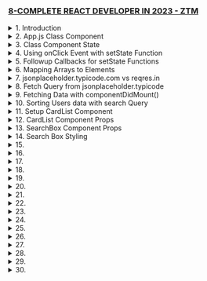 ### [8-COMPLETE REACT DEVELOPER IN 2023 - ZTM](/courses/8.md)

<details>
  <summary>1. Introduction </summary>

# Install NPM/Node

```jsbs
nvm install 18.15.0

node -v
# v18.15.0

npm -v
# 9.5.0
```

```jsbs
$ nvm use 16
Now using node v16.9.1 (npm v7.21.1)
$ node -v
v16.9.1
$ nvm use 14
Now using node v14.18.0 (npm v6.14.15)
$ node -v
v14.18.0
$ nvm install 12
Now using node v12.22.6 (npm v6.14.5)
$ node -v
v12.22.6
```

# Install Yarn

```jsbs
brew install yarn
OR
curl -o- -L https://yarnpkg.com/install.sh | bash
```

```jsbs
yarn --version
1.22.19
```

# NPM vs YARN

```jsbs
# Install dependencies from package.json
npm install
yarn

# Install a package and add to package.json
npm install package --save
yarn add package

# Install a devDependency to package.json
npm install package --save-dev
yarn add package --dev

# Remove a dependency from package.json
npm uninstall package --save
yarn remove package

# Upgrade a package to its latest version
npm update --save
yarn upgrade

# Install a package globally
npm install package -g
yarn global add package

```

# Install React App

```jsbs
npx create-react-app monsters-rolodex
```

Example on npm vs npx

```jsbs
npm i -g cowsay
npm list -g cowsay
npm uninstall -g cowsay
```

# Start App

monsters-rolodex/src/index.js:

```js
import React from "react";
import ReactDOM from "react-dom/client";
import "./index.css";
import App from "./App";
import reportWebVitals from "./reportWebVitals";

const root = ReactDOM.createRoot(document.getElementById("root"));
root.render(
  <React.StrictMode>
    <App />
  </React.StrictMode>
);

// If you want to start measuring performance in your app, pass a function
// to log results (for example: reportWebVitals(console.log))
// or send to an analytics endpoint. Learn more: https://bit.ly/CRA-vitals
reportWebVitals();
```

monsters-rolodex/src/App.js:

```js
import logo from "./logo.svg";
import "./App.css";

function App() {
  return (
    <div className="App">
      <header className="App-header">
        <img src={logo} className="App-logo" alt="logo" />
        <p>Hey!</p>
        <a
          className="App-link"
          href="https://reactjs.org"
          target="_blank"
          rel="noopener noreferrer"
        >
          Learn React
        </a>
      </header>
    </div>
  );
}

export default App;
```

```jsbs
npm run start
yarn start
```

![](https://user-images.githubusercontent.com/32337103/230755637-e3c313c3-f4f1-4080-92e8-e1bc138db08d.png)

</details>

<details>
  <summary>2. App.js Class Component </summary>

# Converting App.js to Class based Component

monsters-rolodex/src/App.js:

```js
import { Component } from "react";
import logo from "./logo.svg";
import "./App.css";

class App extends Component {
  render() {
    return (
      <div className="App">
        <header className="App-header">
          <img src={logo} className="App-logo" alt="logo" />
          <p>Hey!</p>
          <a
            className="App-link"
            href="https://reactjs.org"
            target="_blank"
            rel="noopener noreferrer"
          >
            Learn React
          </a>
        </header>
      </div>
    );
  }
}

export default App;
```

</details>

<details>
  <summary>3. Class Component State </summary>

# Creating Class Component State

monsters-rolodex/src/App.js:

```js
import { Component } from "react";
import logo from "./logo.svg";
import "./App.css";

class App extends Component {
  constructor() {
    super();
    this.state = {
      name: "Ifeanyi",
    };
  }
  render() {
    return (
      <div className="App">
        <header className="App-header">
          <img src={logo} className="App-logo" alt="logo" />
          <p>Hi {this.state.name}</p>
          <button>Learn React</button>
        </header>
      </div>
    );
  }
}

export default App;
```

![](https://user-images.githubusercontent.com/32337103/230756926-a2aeffda-d424-44ed-82d9-35c8e019ed9e.png)

</details>

<details>
  <summary>4. Using onClick Event with setState Function </summary>

# Using onClick Event with setState Function 1

monsters-rolodex/src/App.js:

```js
import { Component } from "react";
import logo from "./logo.svg";
import "./App.css";

class App extends Component {
  constructor() {
    super();
    this.state = {
      name: "Ifeanyi",
    };
  }
  render() {
    return (
      <div className="App">
        <header className="App-header">
          <img src={logo} className="App-logo" alt="logo" />
          <p>Hi {this.state.name}</p>
          <button
            onClick={() => {
              this.setState({ name: "Dave" });
              console.log(this.state);
            }}
          >
            Change Name
          </button>
        </header>
      </div>
    );
  }
}

export default App;
```

![](https://user-images.githubusercontent.com/32337103/230789316-7b469d51-fd68-43b1-ae00-e4919a361ee2.png)

# Using onClick Event with setState Function 2

monsters-rolodex/src/App.js:

```js
import { Component } from "react";
import logo from "./logo.svg";
import "./App.css";

class App extends Component {
  constructor() {
    super();
    this.state = {
      name: "Ifeanyi",
      company: "STZ",
    };
  }
  render() {
    return (
      <div className="App">
        <header className="App-header">
          <img src={logo} className="App-logo" alt="logo" />
          <p>
            Hi {this.state.name}, I work at {this.state.company}.
          </p>
          <button
            onClick={() => {
              this.setState({ name: "Mike" });
              console.log(this.state);
            }}
          >
            Change Name
          </button>
        </header>
      </div>
    );
  }
}

export default App;
```

![](https://user-images.githubusercontent.com/32337103/230789496-e74fe26a-3556-48c0-bf56-736bde7665cc.png)

# Using onClick Event with setState Function 3

monsters-rolodex/src/App.js:

```js
import { Component } from "react";
import logo from "./logo.svg";
import "./App.css";

class App extends Component {
  constructor() {
    super();
    this.state = {
      name: { firstname: "Ifeanyi", lastname: "Omeata" },
      company: "STZ",
    };
  }
  render() {
    return (
      <div className="App">
        <header className="App-header">
          <img src={logo} className="App-logo" alt="logo" />
          <p>
            Hi {this.state.name.firstname} {this.state.name.lastname}, I work at
            {this.state.company}.
          </p>
          <button
            onClick={() => {
              this.setState({ name: { firstname: "Mike", lastname: "Bauer" } });
              console.log(this.state);
            }}
          >
            Change Name
          </button>
        </header>
      </div>
    );
  }
}

export default App;
```

![](https://user-images.githubusercontent.com/32337103/230789788-6a06ccdc-cb00-48d6-bbe0-6f84ac676acd.png)

</details>

<details>
  <summary>5. Followup Callbacks for setState Functions </summary>

# Using Followup Callbacks for setState Functions

monsters-rolodex/src/App.js:

```js
import { Component } from "react";
import logo from "./logo.svg";
import "./App.css";

class App extends Component {
  constructor() {
    super();
    this.state = {
      name: { firstname: "Ifeanyi", lastname: "Omeata" },
      company: "STZ",
    };
  }
  render() {
    return (
      <div className="App">
        <header className="App-header">
          <img src={logo} className="App-logo" alt="logo" />
          <p>
            Hi {this.state.name.firstname} {this.state.name.lastname}, I work at{" "}
            {this.state.company}.
          </p>
          <button
            onClick={() => {
              this.setState(
                (state, props) => {
                  return { name: { firstname: "Mike", lastname: "Bauer" } };
                },
                () => console.log(this.state)
              );
            }}
          >
            Change Name
          </button>
        </header>
      </div>
    );
  }
}

export default App;
```

![](https://user-images.githubusercontent.com/32337103/230791716-c1b71875-1e99-402f-851c-b1723763d2f4.png)

</details>

<details>
  <summary>6. Mapping Arrays to Elements </summary>

# Displaying Contents from Array

monsters-rolodex/src/App.js:

```js
import { Component } from "react";
import logo from "./logo.svg";
import "./App.css";

class App extends Component {
  constructor() {
    super();
    this.state = {
      monsters: [
        { name: "Linda", id: "1" },
        { name: "Frank", id: "2" },
        { name: "Jacky", id: "3" },
        { name: "Andrei", id: "4" },
      ],
    };
  }
  render() {
    return (
      <div className="App">
        {this.state.monsters.map((monster, index) => {
          return <h2 key={monster.id}>{monster.name}</h2>;
        })}
      </div>
    );
  }
}

export default App;
```

![](https://user-images.githubusercontent.com/32337103/230797446-63b731be-20f5-4d73-8f97-07172ed9d239.png)

</details>

<details>
  <summary>7. jsonplaceholder.typicode.com vs reqres.in </summary>

# <https://jsonplaceholder.typicode.com/users>

```js
[
  {
    id: 1,
    name: "Leanne Graham",
    username: "Bret",
    email: "Sincere@april.biz",
    address: {
      street: "Kulas Light",
      suite: "Apt. 556",
      city: "Gwenborough",
      zipcode: "92998-3874",
      geo: {
        lat: "-37.3159",
        lng: "81.1496",
      },
    },
    phone: "1-770-736-8031 x56442",
    website: "hildegard.org",
    company: {
      name: "Romaguera-Crona",
      catchPhrase: "Multi-layered client-server neural-net",
      bs: "harness real-time e-markets",
    },
  },
  {
    id: 2,
    name: "Ervin Howell",
    username: "Antonette",
    email: "Shanna@melissa.tv",
    address: {
      street: "Victor Plains",
      suite: "Suite 879",
      city: "Wisokyburgh",
      zipcode: "90566-7771",
      geo: {
        lat: "-43.9509",
        lng: "-34.4618",
      },
    },
    phone: "010-692-6593 x09125",
    website: "anastasia.net",
    company: {
      name: "Deckow-Crist",
      catchPhrase: "Proactive didactic contingency",
      bs: "synergize scalable supply-chains",
    },
  },
  {
    id: 3,
    name: "Clementine Bauch",
    username: "Samantha",
    email: "Nathan@yesenia.net",
    address: {
      street: "Douglas Extension",
      suite: "Suite 847",
      city: "McKenziehaven",
      zipcode: "59590-4157",
      geo: {
        lat: "-68.6102",
        lng: "-47.0653",
      },
    },
    phone: "1-463-123-4447",
    website: "ramiro.info",
    company: {
      name: "Romaguera-Jacobson",
      catchPhrase: "Face to face bifurcated interface",
      bs: "e-enable strategic applications",
    },
  },
  {
    id: 4,
    name: "Patricia Lebsack",
    username: "Karianne",
    email: "Julianne.OConner@kory.org",
    address: {
      street: "Hoeger Mall",
      suite: "Apt. 692",
      city: "South Elvis",
      zipcode: "53919-4257",
      geo: {
        lat: "29.4572",
        lng: "-164.2990",
      },
    },
    phone: "493-170-9623 x156",
    website: "kale.biz",
    company: {
      name: "Robel-Corkery",
      catchPhrase: "Multi-tiered zero tolerance productivity",
      bs: "transition cutting-edge web services",
    },
  },
  {
    id: 5,
    name: "Chelsey Dietrich",
    username: "Kamren",
    email: "Lucio_Hettinger@annie.ca",
    address: {
      street: "Skiles Walks",
      suite: "Suite 351",
      city: "Roscoeview",
      zipcode: "33263",
      geo: {
        lat: "-31.8129",
        lng: "62.5342",
      },
    },
    phone: "(254)954-1289",
    website: "demarco.info",
    company: {
      name: "Keebler LLC",
      catchPhrase: "User-centric fault-tolerant solution",
      bs: "revolutionize end-to-end systems",
    },
  },
  {
    id: 6,
    name: "Mrs. Dennis Schulist",
    username: "Leopoldo_Corkery",
    email: "Karley_Dach@jasper.info",
    address: {
      street: "Norberto Crossing",
      suite: "Apt. 950",
      city: "South Christy",
      zipcode: "23505-1337",
      geo: {
        lat: "-71.4197",
        lng: "71.7478",
      },
    },
    phone: "1-477-935-8478 x6430",
    website: "ola.org",
    company: {
      name: "Considine-Lockman",
      catchPhrase: "Synchronised bottom-line interface",
      bs: "e-enable innovative applications",
    },
  },
  {
    id: 7,
    name: "Kurtis Weissnat",
    username: "Elwyn.Skiles",
    email: "Telly.Hoeger@billy.biz",
    address: {
      street: "Rex Trail",
      suite: "Suite 280",
      city: "Howemouth",
      zipcode: "58804-1099",
      geo: {
        lat: "24.8918",
        lng: "21.8984",
      },
    },
    phone: "210.067.6132",
    website: "elvis.io",
    company: {
      name: "Johns Group",
      catchPhrase: "Configurable multimedia task-force",
      bs: "generate enterprise e-tailers",
    },
  },
  {
    id: 8,
    name: "Nicholas Runolfsdottir V",
    username: "Maxime_Nienow",
    email: "Sherwood@rosamond.me",
    address: {
      street: "Ellsworth Summit",
      suite: "Suite 729",
      city: "Aliyaview",
      zipcode: "45169",
      geo: {
        lat: "-14.3990",
        lng: "-120.7677",
      },
    },
    phone: "586.493.6943 x140",
    website: "jacynthe.com",
    company: {
      name: "Abernathy Group",
      catchPhrase: "Implemented secondary concept",
      bs: "e-enable extensible e-tailers",
    },
  },
  {
    id: 9,
    name: "Glenna Reichert",
    username: "Delphine",
    email: "Chaim_McDermott@dana.io",
    address: {
      street: "Dayna Park",
      suite: "Suite 449",
      city: "Bartholomebury",
      zipcode: "76495-3109",
      geo: {
        lat: "24.6463",
        lng: "-168.8889",
      },
    },
    phone: "(775)976-6794 x41206",
    website: "conrad.com",
    company: {
      name: "Yost and Sons",
      catchPhrase: "Switchable contextually-based project",
      bs: "aggregate real-time technologies",
    },
  },
  {
    id: 10,
    name: "Clementina DuBuque",
    username: "Moriah.Stanton",
    email: "Rey.Padberg@karina.biz",
    address: {
      street: "Kattie Turnpike",
      suite: "Suite 198",
      city: "Lebsackbury",
      zipcode: "31428-2261",
      geo: {
        lat: "-38.2386",
        lng: "57.2232",
      },
    },
    phone: "024-648-3804",
    website: "ambrose.net",
    company: {
      name: "Hoeger LLC",
      catchPhrase: "Centralized empowering task-force",
      bs: "target end-to-end models",
    },
  },
];
```

# <https://reqres.in/api/users>

```js
{
  "page": 1,
  "per_page": 6,
  "total": 12,
  "total_pages": 2,
  "data": [
    {
    "id": 1,
    "email": "george.bluth@reqres.in",
    "first_name": "George",
    "last_name": "Bluth",
    "avatar": "https://reqres.in/img/faces/1-image.jpg"
    },
    {
    "id": 2,
    "email": "janet.weaver@reqres.in",
    "first_name": "Janet",
    "last_name": "Weaver",
    "avatar": "https://reqres.in/img/faces/2-image.jpg"
    },
    {
    "id": 3,
    "email": "emma.wong@reqres.in",
    "first_name": "Emma",
    "last_name": "Wong",
    "avatar": "https://reqres.in/img/faces/3-image.jpg"
    },
    {
    "id": 4,
    "email": "eve.holt@reqres.in",
    "first_name": "Eve",
    "last_name": "Holt",
    "avatar": "https://reqres.in/img/faces/4-image.jpg"
    },
    {
    "id": 5,
    "email": "charles.morris@reqres.in",
    "first_name": "Charles",
    "last_name": "Morris",
    "avatar": "https://reqres.in/img/faces/5-image.jpg"
    },
    {
    "id": 6,
    "email": "tracey.ramos@reqres.in",
    "first_name": "Tracey",
    "last_name": "Ramos",
    "avatar": "https://reqres.in/img/faces/6-image.jpg"
    }
  ],
  "support": {
  "url": "https://reqres.in/#support-heading",
  "text": "To keep ReqRes free, contributions towards server costs are appreciated!"
  }
}
```

</details>

<details>
  <summary>8. Fetch Query from jsonplaceholder.typicode </summary>

# Examples of Fetch Query from jsonplaceholder.typicode

Example 1: Fetch

```js
fetch("https://jsonplaceholder.typicode.com/users");
```

Example 2: JSON

- The json method returns a promise that evaluates to the JSON data from our response.
- We can chain a second .then to get the data from the json method.

```js
fetch("https://jsonplaceholder.typicode.com/users").then((res) => {
  console.log(res.ok); // true
  console.log(res.status); // 200
  return res.json();
});
```

Example 3: Data

- We first fetch the URL, then we convert the response to JSON, and finally we use the data in the final .then.

```js
fetch("https://jsonplaceholder.typicode.com/users")
  .then((res) => res.json())
  .then((data) => console.log(data));
// [{ userOne }, { userTwo }, ...]
```

Example 4: Method

- Method option allows you to set which HTTP verb you want to use (GET, POST, PUT, DELETE, etc).

```js
fetch("https://jsonplaceholder.typicode.com/users/2", {
  method: "DELETE",
});
```

Example 5: Body

- The body does not accept objects so if you want to pass JSON to your API you must first convert it to a string.

```js
fetch("https://jsonplaceholder.typicode.com/users", {
  method: "POST",
  body: JSON.stringify({ name: "Kyle" }),
});
```

Example 6: Headers

- This headers option lets you set any HTTP header that you want.

```js
fetch("https://jsonplaceholder.typicode.com/users", {
  method: "POST",
  body: JSON.stringify({ name: "Kyle" }),
  headers: { "Content-Type": "application/json" },
});
```

Example 7: Mode

- The mode option allows you to specify if the request should be a cors, no-cors, or same-origin request.
- By default all fetch requests are setup as cors requests so you can access resources on other origins.
- If you want you can force the fetch to only allow same-origin requests which will throw an error if you try to fetch a URL that is not on the same origin.

```js
fetch("https://jsonplaceholder.typicode.com/users", {
  mode: "same-origin",
}).catch((e) => console.error(e));
```

Example 8: Credentials

- Another option that deals with cors is credentials.
- This options can either be omit, same-origin, or include and determines whether or not the fetch API passes along and receives cookies, and other credential based information.
- Omit will send/receive no credentials.
- Same-origin will only send/receive credentials from the same URL.
- Include will send/receive credentials from any URL.
- By default this is set to same-origin.

```js
fetch("https://jsonplaceholder.typicode.com/users", {
  credentials: "include",
});
```

Example 9: Signal

- Signal option takes in an AbortSignal which can be used to abort a fetch request.
- First you must create a new AbortController this controller has a signal property which is what you pass to the signal option.
- The controller also has an abort method that when called will abort the fetch request with the associated signal.
- This will cause the fetch promise to reject with an AbortError exception.

```js
const controller = new AbortController();

fetch("https://jsonplaceholder.typicode.com/users", {
  signal: controller.signal,
}).catch((e) => console.error(e.name)); // AbortError

controller.abort();
```

Example 10: For 400 and 500 Errors

- One thing that is confusing about the fetch API is that it will not throw an error if you get back a 404, 500, or any other error HTTP response.
- The only way you can determine if a request failed is to check the "ok" property of the response.
- If the response is ok then I just keep all my code the same as normal, otherwise I will return a rejected promise that contains the response so I can handle it in a .catch.
- You can also create a custom fetch function to take care of all the extra code to send JSON data and utilize all the custom options of fetch. - It will also handle throwing errors for things like 404s.

```js
fetch("https://jsonplaceholder.typicode.com/users/-1").then((res) => {
  console.log(res.ok); // false
  console.log(res.status); // 404
});
```

```js
fetch("https://jsonplaceholder.typicode.com/users/-1")
  .then((res) => {
    if (res.ok) return res.json();
    return Promise.reject(res);
  })
  .then((data) => console.log(data))
  .catch((res) => console.error(res.status)); // 404
```

```js
function jsonFetch(url, { body, headers, ...options } = {}) {
  return fetch(url, {
    headers: { "Content-Type": "application/json", ...headers }
    body: JSON.stringify(body)
    ...options
  })
  .then(res => {
    if (res.ok) return res.json()
    return Promise.reject(res)
  })
  .then(res => res.json())
}
```

</details>

<details>
  <summary>9. Fetching Data with componentDidMount() </summary>

# With response Promise

monsters-rolodex/src/App.js:

```js
import { Component } from "react";
import logo from "./logo.svg";
import "./App.css";

class App extends Component {
  constructor() {
    super();
    this.state = {
      monsters: [],
    };
  }

  componentDidMount() {
    fetch("https://jsonplaceholder.typicode.com/users").then((response) =>
      console.log(response)
    );
  }

  render() {
    return (
      <div className="App">
        {this.state.monsters.map((monster, index) => {
          return <h2 key={monster.id}>{monster.name}</h2>;
        })}
      </div>
    );
  }
}

export default App;
```

![](https://user-images.githubusercontent.com/32337103/230906342-07dc9ab2-3e49-4eca-804c-13b65740c504.png)

# With response.json() Object

```js
import { Component } from "react";
import logo from "./logo.svg";
import "./App.css";

class App extends Component {
  constructor() {
    super();
    this.state = {
      monsters: [],
    };
  }

  componentDidMount() {
    fetch("https://jsonplaceholder.typicode.com/users")
      .then((response) => response.json())
      .then((users) => console.log(users));
  }

  render() {
    return (
      <div className="App">
        {this.state.monsters.map((monster, index) => {
          return <h2 key={monster.id}>{monster.name}</h2>;
        })}
      </div>
    );
  }
}

export default App;
```

![](https://user-images.githubusercontent.com/32337103/230907426-f4197aec-da5a-438f-ac00-0c31e734b0cb.png)

# Setting component State with users data

```js
import { Component } from "react";
import logo from "./logo.svg";
import "./App.css";

class App extends Component {
  constructor() {
    super();
    this.state = {
      monsters: [],
    };
  }

  componentDidMount() {
    fetch("https://jsonplaceholder.typicode.com/users")
      .then((response) => response.json())
      .then((users) =>
        this.setState(
          () => {
            return { monsters: users };
          },
          () => {
            console.log(this.state);
          }
        )
      );
  }

  render() {
    return (
      <div className="App">
        {this.state.monsters.map((monster, index) => {
          return <h2 key={monster.id}>{monster.name}</h2>;
        })}
      </div>
    );
  }
}

export default App;
```

![](https://user-images.githubusercontent.com/32337103/230908478-1114d2e3-9017-43bf-a9cb-54a095f9d743.png)

</details>

<details>
  <summary>10. Sorting Users data with search Query </summary>

monsters-rolodex/src/App.js:

```js
import { Component } from "react";
import logo from "./logo.svg";
import "./App.css";

class App extends Component {
  constructor() {
    super();
    this.state = {
      monsters: [],
      search: "",
    };
  }

  sortSearch = (e) => {
    this.setState(() => {
      return { search: e.target.value.toLowerCase() };
    });
  };

  componentDidMount() {
    fetch("https://jsonplaceholder.typicode.com/users")
      .then((response) => response.json())
      .then((users) =>
        this.setState(
          () => {
            return { monsters: users, searchResult: users };
          },
          () => {
            console.log(this.state);
          }
        )
      );
  }

  render() {
    const { search, monsters } = this.state;
    const { sortSearch } = this;
    const searchResult = monsters.filter((monster) => {
      return monster.name.toLowerCase().includes(search);
    });
    return (
      <div className="App">
        <input
          type="search"
          className="search-box"
          placeholder="Search Monsters"
          value={search}
          onChange={(e) => sortSearch(e)}
        />
        {searchResult.map((monster, index) => {
          return (
            <div key={monster.id}>
              <h2>{monster.name}</h2>
            </div>
          );
        })}
      </div>
    );
  }
}

export default App;
```

![](https://user-images.githubusercontent.com/32337103/231101152-fb48d389-279d-458b-9efe-ae6fbcd33238.png)

</details>

<details>
  <summary>11. Setup CardList Component </summary>

# Create CardList Component and render text

monsters-rolodex/src/App.js:

```js
import { Component } from "react";
import logo from "./logo.svg";
import "./App.css";
import CardList from "./components/cardList/CardList";

class App extends Component {
  constructor() {
    super();
    this.state = {
      monsters: [],
      search: "",
    };
  }

  sortSearch = (e) => {
    this.setState(() => {
      return { search: e.target.value.toLowerCase() };
    });
  };

  componentDidMount() {
    fetch("https://jsonplaceholder.typicode.com/users")
      .then((response) => response.json())
      .then((users) =>
        this.setState(
          () => {
            return { monsters: users, searchResult: users };
          },
          () => {
            console.log(this.state);
          }
        )
      );
  }

  render() {
    const { search, monsters } = this.state;
    const { sortSearch } = this;
    const searchResult = monsters.filter((monster) => {
      return monster.name.toLowerCase().includes(search);
    });
    return (
      <div className="App">
        <input
          type="search"
          className="search-box"
          placeholder="Search Monsters"
          value={search}
          onChange={(e) => sortSearch(e)}
        />

        {/*searchResult.map((monster, index)=>{
                     return (
                          <div key={monster.id}>
                              <h2>{monster.name}</h2>
                          </div>
                     )
               })*/}

        <CardList />
      </div>
    );
  }
}

export default App;
```

monsters-rolodex/src/components/cardList/CardList.jsx:

```js
import { Component } from "react";

class CardList extends Component {
  render() {
    return (
      <div>
        <h1>Hello I'm the CardList Component.</h1>
      </div>
    );
  }
}

export default CardList;
```

![](https://user-images.githubusercontent.com/32337103/231113261-9c28bbf6-bd27-4d0b-93e5-49280303715c.png)

</details>

<details>
  <summary>12. CardList Component Props </summary>

# Passing Props to CardList Component

monsters-rolodex/src/App.js:

```js
import { Component } from "react";
import logo from "./logo.svg";
import "./App.css";
import CardList from "./components/cardList/CardList";

class App extends Component {
  constructor() {
    super();
    this.state = {
      monsters: [],
      search: "",
    };
  }

  sortSearch = (e) => {
    this.setState(() => {
      return { search: e.target.value.toLowerCase() };
    });
  };

  componentDidMount() {
    fetch("https://jsonplaceholder.typicode.com/users")
      .then((response) => response.json())
      .then((users) =>
        this.setState(() => {
          return { monsters: users, searchResult: users };
        })
      );
  }

  render() {
    const { search, monsters } = this.state;
    const { sortSearch } = this;
    const searchResult = monsters.filter((monster) => {
      return monster.name.toLowerCase().includes(search);
    });
    return (
      <div className="App">
        <input
          type="search"
          className="search-box"
          placeholder="Search Monsters"
          value={search}
          onChange={(e) => sortSearch(e)}
        />

        <CardList searchResult={searchResult} />
      </div>
    );
  }
}

export default App;
```

monsters-rolodex/src/components/cardList/CardList.jsx:

```js
import { Component } from "react";

class CardList extends Component {
  render() {
    const { searchResult } = this.props;
    return (
      <div>
        <h1>Hello I'm the CardList Component.</h1>
        {searchResult.map((monster, index) => {
          return (
            <div key={monster.id}>
              <h2>{monster.name}</h2>
            </div>
          );
        })}
      </div>
    );
  }
}

export default CardList;
```

![](https://user-images.githubusercontent.com/32337103/231116908-dc714869-90ff-44fa-b0c1-6d7fabe677d6.png)

</details>

<details>
  <summary>13. SearchBox Component Props </summary>

# Passing Props to SearchBox Component

monsters-rolodex/src/App.js:

```js
import { Component } from "react";
import logo from "./logo.svg";
import "./App.css";
import CardList from "./components/cardList/CardList";
import SearchBox from "./components/searchBox/SearchBox";

class App extends Component {
  constructor() {
    super();
    this.state = {
      monsters: [],
      search: "",
    };
  }

  sortSearch = (e) => {
    this.setState(() => {
      return { search: e.target.value.toLowerCase() };
    });
  };

  componentDidMount() {
    fetch("https://jsonplaceholder.typicode.com/users")
      .then((response) => response.json())
      .then((users) =>
        this.setState(() => {
          return { monsters: users, searchResult: users };
        })
      );
  }

  render() {
    const { search, monsters } = this.state;
    const { sortSearch } = this;
    const searchResult = monsters.filter((monster) => {
      return monster.name.toLowerCase().includes(search);
    });
    return (
      <div className="App">
        <SearchBox
          search={search}
          sortSearch={sortSearch}
          placeholder="search monsters"
          className="search-box"
        />
        <CardList searchResult={searchResult} />
      </div>
    );
  }
}

export default App;
```

monsters-rolodex/src/components/searchBox/SearchBox.jsx:

```js
import { Component } from "react";

class SearchBox extends Component {
  render() {
    const { search, sortSearch, placeholder, className } = this.props;
    return (
      <input
        type="search"
        className={className}
        placeholder={placeholder}
        value={search}
        onChange={(e) => sortSearch(e)}
      />
    );
  }
}

export default SearchBox;
```

![](https://user-images.githubusercontent.com/32337103/231129655-a72bfbc1-7ae4-4827-a472-bf9f8d586224.png)

</details>

<details>
  <summary>14. Search Box Styling </summary>

# Styling SearchBox Component

monsters-rolodex/src/App.js:

```js
import { Component } from "react";
import logo from "./logo.svg";
import "./App.css";
import CardList from "./components/cardList/CardList";
import SearchBox from "./components/searchBox/SearchBox";

class App extends Component {
  constructor() {
    super();
    this.state = {
      monsters: [],
      search: "",
    };
  }

  sortSearch = (e) => {
    this.setState(() => {
      return { search: e.target.value.toLowerCase() };
    });
  };

  componentDidMount() {
    fetch("https://jsonplaceholder.typicode.com/users")
      .then((response) => response.json())
      .then((users) =>
        this.setState(() => {
          return { monsters: users, searchResult: users };
        })
      );
  }

  render() {
    const { search, monsters } = this.state;
    const { sortSearch } = this;
    const searchResult = monsters.filter((monster) => {
      return monster.name.toLowerCase().includes(search);
    });
    return (
      <div className="App">
        <SearchBox
          search={search}
          sortSearch={sortSearch}
          placeholder="search monsters"
          className="monsters-search-box"
        />
        <CardList searchResult={searchResult} />
      </div>
    );
  }
}

export default App;
```

monsters-rolodex/src/components/searchBox/SearchBox.jsx:

```js
import { Component } from "react";
import "./searchBoxInput.css";

class SearchBox extends Component {
  render() {
    const { search, sortSearch, placeholder, className } = this.props;
    return (
      <input
        type="search"
        className={`search-box  ${className}`}
        placeholder={placeholder}
        value={search}
        onChange={(e) => sortSearch(e)}
      />
    );
  }
}

export default SearchBox;
```

monsters-rolodex/src/App.css:

```css
body {
  margin: 0;
  padding: 0;
  font-family: -apple-system, BlinkMacSystemFont, "Segoe UI", "Roboto",
    "Oxygen", "Ubuntu", "Cantarell", "Fira Sans", "Droid Sans",
    "Helvetica Neue", sans-serif;
  -webkit-font-smoothing: antialiased;
  -moz-osx-font-smoothing: grayscale;
  background: linear-gradient(
    to left,
    rgba(7, 27, 82, 1) 0%,
    rgba(0, 128, 128, 1) 100%
  );
  text-align: center;
}
```

monsters-rolodex/src/components/searchBox/searchBoxInput.css:

```css
.search-box {
  -webkit-appearance: none;
  border: none;
  outline: none;
  padding: 10px;
  width: 150px;
  line-height: 30px;
  margin-bottom: 30px;
}
```

</details>

<details>
  <summary>15. </summary>

```js

```

```js

```

```js

```

</details>

<details>
  <summary>16. </summary>

```js

```

```js

```

```js

```

</details>

<details>
  <summary>17. </summary>

```js

```

```js

```

```js

```

</details>

<details>
  <summary>18. </summary>

```js

```

```js

```

```js

```

</details>

<details>
  <summary>19. </summary>

```js

```

```js

```

```js

```

</details>

<details>
  <summary>20. </summary>

```js

```

```js

```

```js

```

</details>

<details>
  <summary>21. </summary>

```js

```

```js

```

```js

```

</details>

<details>
  <summary>22. </summary>

```js

```

```js

```

```js

```

</details>

<details>
  <summary>23. </summary>

```js

```

```js

```

```js

```

</details>

<details>
  <summary>24. </summary>

```js

```

```js

```

```js

```

</details>

<details>
  <summary>25. </summary>

```js

```

```js

```

```js

```

</details>

<details>
  <summary>26. </summary>

```js

```

```js

```

```js

```

</details>

<details>
  <summary>27. </summary>

```js

```

```js

```

```js

```

</details>

<details>
  <summary>28. </summary>

```js

```

```js

```

```js

```

</details>

<details>
  <summary>29. </summary>

```js

```

```js

```

```js

```

</details>

<details>
  <summary>30. </summary>

```js

```

```js

```

```js

```

</details>
